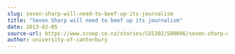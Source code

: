 ```yaml
---
slug: seven-sharp-will-need-to-beef-up-its-journalism
title: "Seven Sharp will need to beef up its journalism"
date: 2013-02-05
source-url: https://www.scoop.co.nz/stories/CU1302/S00096/seven-sharp-will-need-to-beef-up-its-journalism.htm
author: university-of-canterbury
---
```

